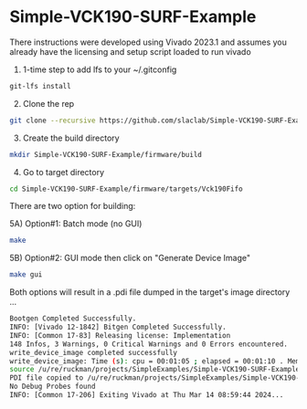 # Simple-VCK190-SURF-Example

There instructions were developed using Vivado 2023.1 and assumes you already have 
the licensing and setup script loaded to run vivado

1) 1-time step to add lfs to your ~/.gitconfig
```bash
git-lfs install
```

2) Clone the rep
```bash
git clone --recursive https://github.com/slaclab/Simple-VCK190-SURF-Example.git
```

3) Create the build directory 
```bash
mkdir Simple-VCK190-SURF-Example/firmware/build
```

4) Go to target directory
```bash
cd Simple-VCK190-SURF-Example/firmware/targets/Vck190Fifo
```

There are two option for building:

5A) Option#1: Batch mode (no GUI)
```bash
make
```

5B) Option#2: GUI mode then click on "Generate Device Image"
```bash
make gui
```

Both options will result in a .pdi file dumped in the target's image directory ...
```bash
Bootgen Completed Successfully.
INFO: [Vivado 12-1842] Bitgen Completed Successfully.
INFO: [Common 17-83] Releasing license: Implementation
148 Infos, 3 Warnings, 0 Critical Warnings and 0 Errors encountered.
write_device_image completed successfully
write_device_image: Time (s): cpu = 00:01:05 ; elapsed = 00:01:10 . Memory (MB): peak = 8916.426 ; gain = 2151.977 ; free physical = 45715 ; free virtual = 53357
source /u/re/ruckman/projects/SimpleExamples/Simple-VCK190-SURF-Example/firmware/submodules/ruckus/vivado/run/post/gui_write.tcl
PDI file copied to /u/re/ruckman/projects/SimpleExamples/Simple-VCK190-SURF-Example/firmware/targets/Vck190Fifo/images/Vck190Fifo-0x01000000-20240314084700-ruckman-5dfb921.pdi
No Debug Probes found
INFO: [Common 17-206] Exiting Vivado at Thu Mar 14 08:59:44 2024...
```
